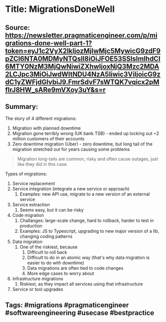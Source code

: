 # Title: MigrationsDoneWell
## Source: https://newsletter.pragmaticengineer.com/p/migrations-done-well-part-1?token=eyJ1c2VyX2lkIjozMjIwMjc5MywicG9zdF9pZCI6NTA0MDMyNTQsIl8iOiJFOE53SSIsImlhdCI6MTY0NzM3MjQwNiwiZXhwIjoxNjQ3Mzc2MDA2LCJpc3MiOiJwdWItNDU4NzA5Iiwic3ViIjoicG9zdC1yZWFjdGlvbiJ9.FmrSdvF7sWTQK7vqicx2pMfIrJ8HW_sARe9mVXoy3uY&s=r 
## Summary:

The story of 4 different migrations:
1. Migration with planned downtime
1. Migration gone terribly wrong (UK bank TSB) - ended up locking out ~2 million customers of their accounts
1. Zero downtime migration (Uber) - zero downtime, but long tail of the migration stretched out for years causing some problems
> Migration long-tails are common, risky and often cause outages, just like they did in this case.

Types of migrations:
1. Service replacement
1. Service integration (integrate a new service or approach)
    1. Examples: new API use, migrate to a new version of an external service
1. Service extraction
    1. Seems easy, but it can be risky
1. Code migration
    1. Challanges: large-scale change, hard to rollback, harder to test in production
    1. Examples: JS to Typescript, upgrading to new major version of a lib, changing coding patterns
1. Data migration
    1. One of the riskiest, because
        1. Difficult to roll back
        1. Difficult to do in an atomic way (that's why data migration is easier to do with downtime)
        1. Data migrations are often tied to code changes
        1. More edge cases to worry about 
1. Infrastructure migrations
    1. Riskiest, as they impact all services using that infrastructure
1. Service or tool upgrades

## Tags: #migrations #pragmaticengineer #softwareengineering #usecase #bestpractice  

